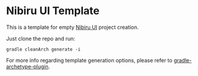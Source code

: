 # Nibiru UI Template
This is a template for empty [Nibiru UI](../../../ui) project creation.

Just clone the repo and run:

```
gradle cleanArch generate -i
```

For more info regarding template generation options, please refer to [gradle-archetype-plugin](https://github.com/orctom/gradle-archetype-plugin).
